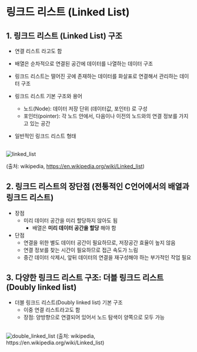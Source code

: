 # 링크드 리스트 (Linked List)

## 1. 링크드 리스트 (Linked List) 구조

* 연결 리스트 라고도 함

* 배열은 순차적으로 연결된 공간에 데이터를 나열하는 데이터 구조

* 링크드 리스트는 떨어진 곳에 존재하는 데이터를 화살표로 연결해서 관리하는 데이터 구조

* 링크드 리스트 기본 구조와 용어
    - 노드(Node): 데이터 저장 단위 (데이터값, 포인터) 로 구성
    - 포인터(pointer): 각 노드 안에서, 다음이나 이전의 노드와의 연결 정보를 가지고 있는 공간

* 일반적인 링크드 리스트 형태
<br>
<img src="https://www.fun-coding.org/00_Images/linkedlist.png"  alt="linked_list"/>

(출처: wikipedia, https://en.wikipedia.org/wiki/Linked_list)

## 2. 링크드 리스트의 장단점 (전통적인 C언어에서의 배열과 링크드 리스트)

* 장점
    - 미리 데이터 공간을 미리 할당하지 않아도 됨
        - 배열은 **미리 데이터 공간을 할당** 해야 함
* 단점
    - 연결을 위한 별도 데이터 공간이 필요하므로, 저장공간 효율이 높지 않음
    - 연결 정보를 찾는 시간이 필요하므로 접근 속도가 느림
    - 중간 데이터 삭제시, 앞뒤 데이터의 연결을 재구성해야 하는 부가적인 작업 필요

## 3. 다양한 링크드 리스트 구조: 더블 링크드 리스트(Doubly linked list)

* 더블 링크드 리스트(Doubly linked list) 기본 구조
    - 이중 연결 리스트라고도 함
    - 장점: 양방향으로 연결되어 있어서 노드 탐색이 양쪽으로 모두 가능
<br>
<img src="https://www.fun-coding.org/00_Images/doublelinkedlist.png"  alt="double_linked_list"/> 
(출처: wikipedia, https://en.wikipedia.org/wiki/Linked_list)

